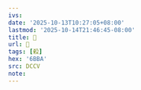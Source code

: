 ```yaml
---
ivs:
date: '2025-10-13T10:27:05+08:00'
lastmod: '2025-10-14T21:46:45-08:00'
title: 􀜾
url: 􀜾
tags: [殺]
hex: '6BBA'
src: DCCV
note:
---
```

